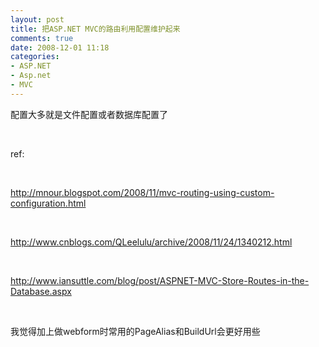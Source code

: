 ```yaml
---
layout: post
title: 把ASP.NET MVC的路由利用配置维护起来
comments: true
date: 2008-12-01 11:18
categories:
- ASP.NET
- Asp.net
- MVC
---
```


<p>配置大多就是文件配置或者数据库配置了</p>
<br /><p>ref:</p>
<br /><p><a href="http://mnour.blogspot.com/2008/11/mvc-routing-using-custom-configuration.html">http://mnour.blogspot.com/2008/11/mvc-routing-using-custom-configuration.html</a></p>
<br /><p><a href="/QLeelulu/archive/2008/11/24/1340212.html">http://www.cnblogs.com/QLeelulu/archive/2008/11/24/1340212.html</a></p>
<br /><p><a href="http://www.iansuttle.com/blog/post/ASPNET-MVC-Store-Routes-in-the-Database.aspx">http://www.iansuttle.com/blog/post/ASPNET-MVC-Store-Routes-in-the-Database.aspx</a></p>
<br /><p>我觉得加上做webform时常用的PageAlias和BuildUrl会更好用些</p>				

